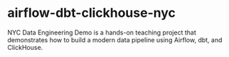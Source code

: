 # airflow-dbt-clickhouse-nyc
NYC Data Engineering Demo is a hands-on teaching project that demonstrates how to build a modern data pipeline using Airflow, dbt, and ClickHouse.
